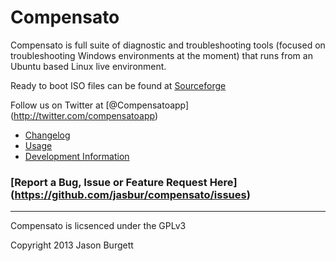 Compensato
==============

Compensato is full suite of diagnostic and troubleshooting tools (focused on troubleshooting Windows environments 
at the moment) that runs from an Ubuntu based Linux live environment.

Ready to boot ISO files can be found at [Sourceforge](http://sourceforge.net/projects/compensato/files)

Follow us on Twitter at [@Compensatoapp] (http://twitter.com/compensatoapp)

- [Changelog](https://github.com/jasbur/compensato/wiki/Version-History)
- [Usage](https://github.com/jasbur/compensato/wiki/Usage)
- [Development Information](https://github.com/jasbur/compensato/wiki/Development-Information)

### [Report a Bug, Issue or Feature Request Here] (https://github.com/jasbur/compensato/issues)

***

Compensato is licsenced under the GPLv3

Copyright 2013 Jason Burgett 
